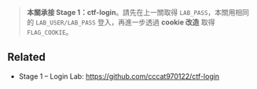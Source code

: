 > **本關承接 Stage 1：ctf-login**。請先在上一關取得 `LAB_PASS`，本關用相同的 `LAB_USER/LAB_PASS` 登入，再進一步透過 **cookie 改造** 取得 `FLAG_COOKIE`。
## Related
- Stage 1 – Login Lab: https://github.com/cccat970122/ctf-login

